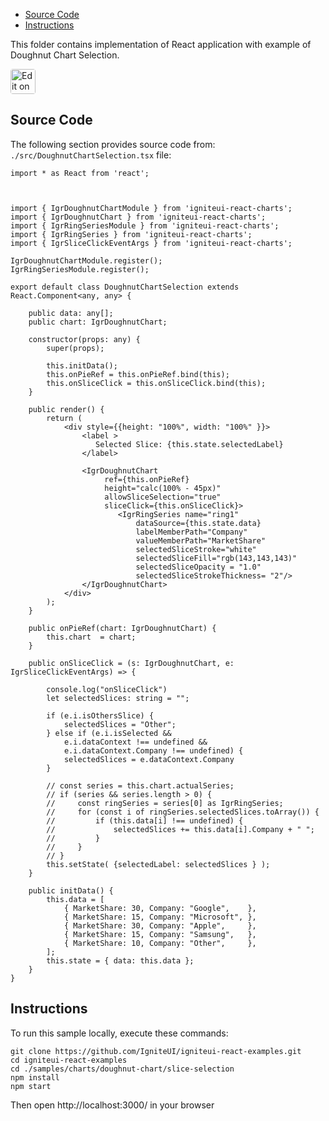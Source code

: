 <!-- NOTE: do not change this file because it will be auto re-generated from template file: -->
<!-- https://github.com/IgniteUI/igniteui-react-examples/tree/master/sample-template-files/ReadMe.md -->

<!-- ## Table of Contents -->
<!-- - [Sample Preview](#Sample-Preview) -->
- [Source Code](#Source-Code)
- [Instructions](#Instructions)

This folder contains implementation of React application with example of Doughnut Chart Selection.
<!-- in the Doughnut Chart component -->
<!-- [Doughnut Chart](https://infragistics.com/Reactsite/components/doughnut-chart.html) -->

<html lang="en" xmlns="http://www.w3.org/1999/xhtml">
    <body>
        <a target="_blank" href="https://codesandbox.io/s/github/IgniteUI/igniteui-react-examples/tree/master/samples/charts/doughnut-chart/slice-selection?fontsize=14&hidenavigation=1&theme=dark&view=preview&file=/src/DoughnutChartSelection.tsx" rel="noopener noreferrer">
            <img height="40px" style="border-radius: 0.25rem" alt="Edit on CodeSandbox" src="https://static.infragistics.com/xplatform/images/sandbox/code.png"/>
        </a>
        <!-- <a target="_blank"
href="https://codesandbox.io/s/github/IgniteUI/igniteui-react-examples/tree/master/samples/maps/geo-map/binding-csv-points?fontsize=14&hidenavigation=1&theme=dark&view=preview">
            <img alt="Edit Sample" src="https://codesandbox.io/static/img/play-codesandbox.svg"/>
        </a> -->
        <!-- <a target="_blank" style="margin-left: 0.5rem"
href="https://codesandbox.io/embed/github/IgniteUI/igniteui-react-examples/tree/master/samples/charts/doughnut-chart/slice-selection?fontsize=14&hidenavigation=1&theme=dark&view=preview&file=/src/DoughnutChartSelection.tsx">
            <img height="40px" style="border-radius: 5px" alt="View on CodeSandbox" src="https://static.infragistics.com/xplatform/images/sandbox/view.png"/>
        </a> -->
        <!-- <a target="_blank"
href="https://codesandbox.io/embed/github/IgniteUI/igniteui-react-examples/tree/master/samples/maps/geo-map/binding-csv-points?fontsize=14&hidenavigation=1&theme=dark&view=preview">
            <img alt="View on CodeSandbox" src="https://static.infragistics.com/xplatform/images/sandbox/view.png"/>
        </a>
https://codesandbox.io/embed/react-treemap-overview-rtb45
https://codesandbox.io/static/img/play-codesandbox.svg
https://codesandbox.io/embed/react-treemap-overview-rtb45?view=browser -->
    </body>
</html>

<!-- ## Sample Preview -->

<!-- <iframe
  src="https://codesandbox.io/embed/github/IgniteUI/igniteui-react-examples/tree/master/samples/charts/doughnut-chart/slice-selection?fontsize=14&hidenavigation=1&theme=dark&view=preview&file=/src/DoughnutChartSelection.tsx"
  style="width:100%; height:400px; border:0; border-radius: 4px; overflow:hidden;"
  allow="accelerometer; ambient-light-sensor; camera; encrypted-media; geolocation; gyroscope; hid; microphone; midi; payment; usb; vr"
  sandbox="allow-forms allow-modals allow-popups allow-presentation allow-same-origin allow-scripts"
></iframe> -->

## Source Code

The following section provides source code from:
`./src/DoughnutChartSelection.tsx` file:

```tsx
import * as React from 'react';



import { IgrDoughnutChartModule } from 'igniteui-react-charts';
import { IgrDoughnutChart } from 'igniteui-react-charts';
import { IgrRingSeriesModule } from 'igniteui-react-charts';
import { IgrRingSeries } from 'igniteui-react-charts';
import { IgrSliceClickEventArgs } from 'igniteui-react-charts';

IgrDoughnutChartModule.register();
IgrRingSeriesModule.register();

export default class DoughnutChartSelection extends React.Component<any, any> {

    public data: any[];
    public chart: IgrDoughnutChart;

    constructor(props: any) {
        super(props);

        this.initData();
        this.onPieRef = this.onPieRef.bind(this);
        this.onSliceClick = this.onSliceClick.bind(this);
    }

    public render() {
        return (
            <div style={{height: "100%", width: "100%" }}>
                <label >
                   Selected Slice: {this.state.selectedLabel}
                </label>

                <IgrDoughnutChart
                     ref={this.onPieRef}
                     height="calc(100% - 45px)"
                     allowSliceSelection="true"
                     sliceClick={this.onSliceClick}>
                        <IgrRingSeries name="ring1"
                            dataSource={this.state.data}
                            labelMemberPath="Company"
                            valueMemberPath="MarketShare"
                            selectedSliceStroke="white"
                            selectedSliceFill="rgb(143,143,143)"
                            selectedSliceOpacity = "1.0"
                            selectedSliceStrokeThickness= "2"/>
                </IgrDoughnutChart>
            </div>
        );
    }

    public onPieRef(chart: IgrDoughnutChart) {
        this.chart  = chart;
    }

    public onSliceClick = (s: IgrDoughnutChart, e: IgrSliceClickEventArgs) => {

        console.log("onSliceClick")
        let selectedSlices: string = "";

        if (e.i.isOthersSlice) {
            selectedSlices = "Other";
        } else if (e.i.isSelected &&
            e.i.dataContext !== undefined &&
            e.i.dataContext.Company !== undefined) {
            selectedSlices = e.dataContext.Company
        }

        // const series = this.chart.actualSeries;
        // if (series && series.length > 0) {
        //     const ringSeries = series[0] as IgrRingSeries;
        //     for (const i of ringSeries.selectedSlices.toArray()) {
        //         if (this.data[i] !== undefined) {
        //             selectedSlices += this.data[i].Company + " ";
        //         }
        //     }
        // }
        this.setState( {selectedLabel: selectedSlices } );
    }

    public initData() {
        this.data = [
            { MarketShare: 30, Company: "Google",    },
            { MarketShare: 15, Company: "Microsoft", },
            { MarketShare: 30, Company: "Apple",     },
            { MarketShare: 15, Company: "Samsung",   },
            { MarketShare: 10, Company: "Other",     },
        ];
        this.state = { data: this.data };
    }
}
```

## Instructions
To run this sample locally, execute these commands:

```
git clone https://github.com/IgniteUI/igniteui-react-examples.git
cd igniteui-react-examples
cd ./samples/charts/doughnut-chart/slice-selection
npm install
npm start

```

Then open http://localhost:3000/ in your browser

